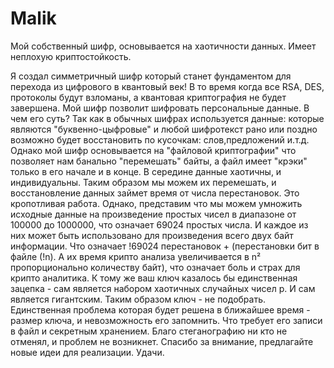 # Malik
Мой собственный шифр, основывается на хаотичности данных. Имеет неплохую криптостойкость.

Я создал симметричный шифр который станет фундаментом для перехода из цифрового в квантовый век! В то время когда все RSA, DES, протоколы будут взломаны, а квантовая криптография не будет завершена. Мой шифр позволит шифровать персональные данные.
В чем его суть?
Так как в обычных шифрах используется данные: которые являются "буквенно-цыфровые" и любой шифротекст рано или поздно возможно будет восстановить по кусочкам: слов,предложений и.т.д. Однако мой шифр основывается на "файловой криптографии" что позволяет нам банально "перемешать" байты, а файл имеет "крэки" только в его начале и в конце. В середине данные хаотичны, и индивидуальны. Таким образом мы можем их перемешать, и восстановление данных займет время от числа перестановок. Это кропотливая работа. Однако, представим что мы можем умножить исходные данные на произведение простых чисел в диапазоне от 100000 до 1000000, что означает 69024 простых числа. И каждое из них может быть использовано для произведения всего двух байт информации. Что означает !69024 перестановок + (перестановки бит в файле (!n). А их время крипто анализа увеличивается в n² пропорционально количеству байт), что означает боль и страх для крипто аналитика. К тому же ваш ключ казалось бы единственная зацепка - сам является набором хаотичных случайных чисел p. И сам является гигантским. Таким образом ключ - не подобрать. Единственная проблема которая будет решена в ближайшее время - размер ключа, и невозможность его запомнить. Что требует его записи в файл и секретным хранением. Благо стеганографию ни кто не отменял, и проблем не возникнет.
Спасибо за внимание, предлагайте новые идеи для реализации. Удачи.
